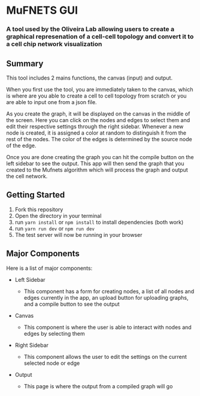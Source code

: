 # MuFNETS GUI

### A tool used by the Oliveira Lab allowing users to create a graphical represenation of a cell-cell topology and convert it to a cell chip network visualization

## Summary

This tool includes 2 mains functions, the canvas (input) and output.

When you first use the tool, you are immediately taken to the canvas, which is where are you able to create a cell to cell topology from scratch or you are able to input one from a json file.

As you create the graph, it will be displayed on the canvas in the middle of the screen. Here you can click on the nodes and edges to select them and edit their respective settings through the right sidebar. Whenever a new node is created, it is assigned a color at random to distinguish it from the rest of the nodes. The color of the edges is determined by the source node of the edge.

Once you are done creating the graph you can hit the compile button on the left sidebar to see the output. This app will then send the graph that you created to the Mufnets algorithm which will process the graph and output the cell network.

## Getting Started

1. Fork this repository
2. Open the directory in your terminal
3. run `yarn install` or `npm install` to install dependencies (both work)
4. run `yarn run dev` or `npm run dev`
5. The test server will now be running in your browser

## Major Components

Here is a list of major components:

- Left Sidebar

  - This component has a form for creating nodes, a list of all nodes and edges currently in the app, an upload button for uploading graphs, and a compile button to see the output

- Canvas

  - This component is where the user is able to interact with nodes and edges by selecting them

- Right Sidebar

  - This component allows the user to edit the settings on the current selected node or edge

- Output
  - This page is where the output from a compiled graph will go
